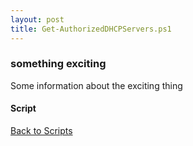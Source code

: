 ```yaml
---
layout: post
title: Get-AuthorizedDHCPServers.ps1
---
```


### something exciting

Some information about the exciting thing

#### Script

<script src="https://gist-it.appspot.com/github.com/BanterBoy/scripts-blog/blob/master/PowerShell/scripts/activeDirectory/Get-AuthorizedDHCPServers.ps1"></script>

<a href="/menu/_pages/scripts.html">Back to Scripts</a>

